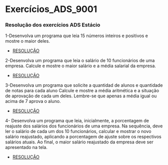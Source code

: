 # Exercícios_ADS_9001
### Resolução dos exercícios ADS Estácio


1-Desenvolva um programa que leia 15 números inteiros e positivos e mostre o maior deles.
* [RESOLUÇÃO](1°_Semestre_linguagem_C/1_exercicio.c)

2-Desenvolva um programa que leia o salário de 10 funcionários de uma empresa. Calcule e mostre o maior salário e a média salarial da empresa.
* [RESOLUÇÃO](1°_Semestre_linguagem_C/2_exercicio.c)

3-Desenvolva um programa que solicite a quantidad de alunos e quantidade de notas para cada aluno Calcule e mostre a média aritmética e a situação de aprovação de cada um deles. 
Lembre-se que apenas a média igual ou acima de 7 aprova o aluno.
* [RESOLUÇÃO](1°_Semestre_linguagem_C/3_exercicio.c)

4- Desenvolva um programa que leia, inicialmente, a porcentagem de reajuste dos salários dos funcionários de uma empresa. 
Na sequência, deve ler o salário de cada um dos 10 funcionários, calcular e mostrar o novo salário reajustado, aplicando a porcentagem de ajuste sobre os respectivos salários atuais. 
Ao final, o maior salário reajustado da empresa deve ser apresentado na tela.
* [RESOLUÇÃO](1°_Semestre_linguagem_C/4_exercicio.c)
